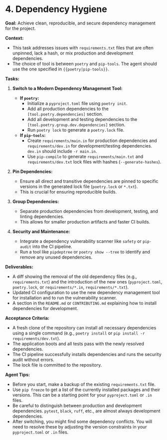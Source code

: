 # 4. Dependency Hygiene

**Goal:** Achieve clean, reproducible, and secure dependency management for the project.

**Context:**
*   This task addresses issues with `requirements.txt` files that are often unpinned, lack a hash, or mix production and development dependencies.
*   The choice of tool is between `poetry` and `pip-tools`. The agent should use the one specified in `{{poetry|pip-tools}}`.

**Tasks:**

1.  **Switch to a Modern Dependency Management Tool:**
    *   **If `poetry`:**
        *   Initialize a `pyproject.toml` file using `poetry init`.
        *   Add all production dependencies to the `[tool.poetry.dependencies]` section.
        *   Add all development and testing dependencies to the `[tool.poetry.group.dev.dependencies]` section.
        *   Run `poetry lock` to generate a `poetry.lock` file.
    *   **If `pip-tools`:**
        *   Create `requirements/main.in` for production dependencies and `requirements/dev.in` for development/testing dependencies. `dev.in` should include `-r main.in`.
        *   Use `pip-compile` to generate `requirements/main.txt` and `requirements/dev.txt` lock files with hashes (`--generate-hashes`).

2.  **Pin Dependencies:**
    *   Ensure all direct and transitive dependencies are pinned to specific versions in the generated lock file (`poetry.lock` or `*.txt`).
    *   This is crucial for ensuring reproducible builds.

3.  **Group Dependencies:**
    *   Separate production dependencies from development, testing, and linting dependencies.
    *   This allows for smaller production artifacts and faster CI builds.

4.  **Security and Maintenance:**
    *   Integrate a dependency vulnerability scanner like `safety` or `pip-audit` into the CI pipeline.
    *   Run a tool like `pipdeptree` or `poetry show --tree` to identify and remove any unused dependencies.

**Deliverables:**
*   A diff showing the removal of the old dependency files (e.g., `requirements.txt`) and the introduction of the new ones (`pyproject.toml`, `poetry.lock`, or `requirements/*.in`, `requirements/*.txt`).
*   Updated CI configuration to use the new dependency management tool for installation and to run the vulnerability scanner.
*   A section in the `README.md` or `CONTRIBUTING.md` explaining how to install dependencies for development.

**Acceptance Criteria:**
*   A fresh clone of the repository can install all necessary dependencies using a single command (e.g., `poetry install` or `pip install -r requirements/dev.txt`).
*   The application boots and all tests pass with the newly resolved dependencies.
*   The CI pipeline successfully installs dependencies and runs the security audit without errors.
*   The lock file is committed to the repository.

**Agent Tips:**
*   Before you start, make a backup of the existing `requirements.txt` file.
*   Use `pip freeze` to get a list of the currently installed packages and their versions. This can be a starting point for your `pyproject.toml` or `.in` files.
*   Be careful to distinguish between production and development dependencies. `pytest`, `black`, `ruff`, etc., are almost always development dependencies.
*   After switching, you might find some dependency conflicts. You will need to resolve these by adjusting the version constraints in your `pyproject.toml` or `.in` files.
